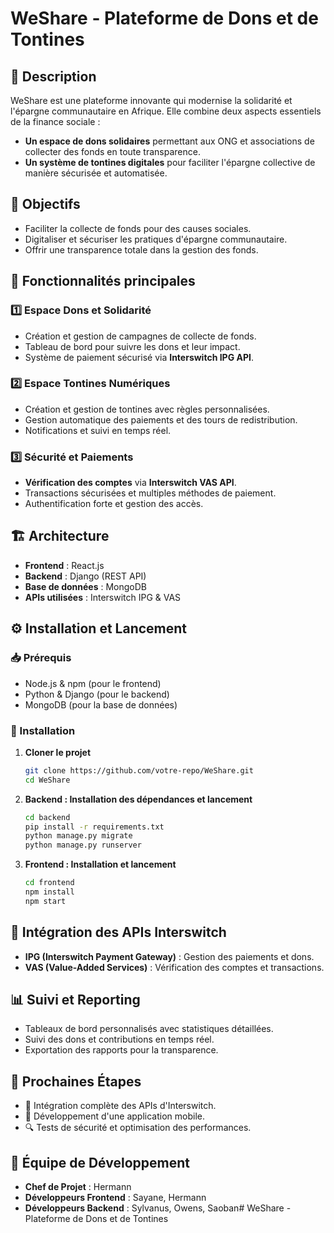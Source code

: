 # WeShare - Plateforme de Dons et de Tontines

## 📌 Description
WeShare est une plateforme innovante qui modernise la solidarité et l'épargne communautaire en Afrique. Elle combine deux aspects essentiels de la finance sociale :
- **Un espace de dons solidaires** permettant aux ONG et associations de collecter des fonds en toute transparence.
- **Un système de tontines digitales** pour faciliter l'épargne collective de manière sécurisée et automatisée.

## 🎯 Objectifs
- Faciliter la collecte de fonds pour des causes sociales.
- Digitaliser et sécuriser les pratiques d'épargne communautaire.
- Offrir une transparence totale dans la gestion des fonds.

## 🚀 Fonctionnalités principales
### 1️⃣ Espace Dons et Solidarité
- Création et gestion de campagnes de collecte de fonds.
- Tableau de bord pour suivre les dons et leur impact.
- Système de paiement sécurisé via **Interswitch IPG API**.

### 2️⃣ Espace Tontines Numériques
- Création et gestion de tontines avec règles personnalisées.
- Gestion automatique des paiements et des tours de redistribution.
- Notifications et suivi en temps réel.

### 3️⃣ Sécurité et Paiements
- **Vérification des comptes** via **Interswitch VAS API**.
- Transactions sécurisées et multiples méthodes de paiement.
- Authentification forte et gestion des accès.

## 🏗️ Architecture
- **Frontend** : React.js
- **Backend** : Django (REST API)
- **Base de données** : MongoDB
- **APIs utilisées** : Interswitch IPG & VAS

## ⚙️ Installation et Lancement
### 📥 Prérequis
- Node.js & npm (pour le frontend)
- Python & Django (pour le backend)
- MongoDB (pour la base de données)

### 🚀 Installation
1. **Cloner le projet**
   ```bash
   git clone https://github.com/votre-repo/WeShare.git
   cd WeShare
   ```

2. **Backend : Installation des dépendances et lancement**
   ```bash
   cd backend
   pip install -r requirements.txt
   python manage.py migrate
   python manage.py runserver
   ```

3. **Frontend : Installation et lancement**
   ```bash
   cd frontend
   npm install
   npm start
   ```

## 🔗 Intégration des APIs Interswitch
- **IPG (Interswitch Payment Gateway)** : Gestion des paiements et dons.
- **VAS (Value-Added Services)** : Vérification des comptes et transactions.

## 📊 Suivi et Reporting
- Tableaux de bord personnalisés avec statistiques détaillées.
- Suivi des dons et contributions en temps réel.
- Exportation des rapports pour la transparence.

## 📅 Prochaines Étapes
- 🚧 Intégration complète des APIs d'Interswitch.
- 📱 Développement d'une application mobile.
- 🔍 Tests de sécurité et optimisation des performances.

## 📢 Équipe de Développement
- **Chef de Projet** : Hermann
- **Développeurs Frontend** : Sayane, Hermann
- **Développeurs Backend** : Sylvanus, Owens, Saoban# WeShare - Plateforme de Dons et de Tontines
